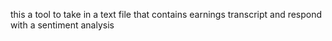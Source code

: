 this a tool to take in a text file that contains earnings transcript and respond with a sentiment analysis
